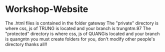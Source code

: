 # Workshop-Website
The .html files is contained in the folder gateway
The "private" directory is where css, js of TRUNG is located and your branch is trungntm.97
The "protected" directory is where css, js of QUANGis located and your branch is quangntn
you must create folders for you, don't modify other people's directory
thanks all!!